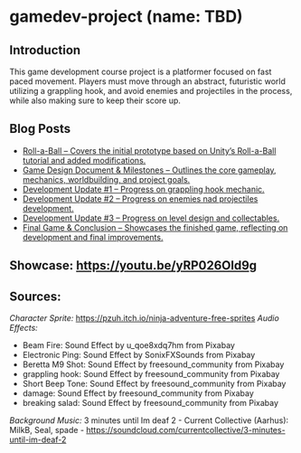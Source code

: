 # gamedev-project (name: TBD)
## Introduction

This game development course project is a platformer focused on fast paced movement. Players must move through an abstract, futuristic world utilizing a grappling hook, and avoid enemies and projectiles in the process, while also making sure to keep their score up.

## Blog Posts
* [Roll-a-Ball – Covers the initial prototype based on Unity’s Roll-a-Ball tutorial and added modifications.](https://github.com/viktiv-dev/gamedev-project/blob/main/Blog%20Post%20%231%20-%20Roll-a-Ball.md)
* [Game Design Document & Milestones – Outlines the core gameplay, mechanics, worldbuilding, and project goals.](https://github.com/viktiv-dev/gamedev-project/blob/main/Blog%20Post%20%232%20-%20Game%20Design%20Document%20and%20Milestones.md)
* [Development Update #1 – Progress on grappling hook mechanic.](https://github.com/viktiv-dev/gamedev-project/blob/main/Blog%20Post%20%233%20-%20Grappling%20Hook%20Update.md)
* [Development Update #2 – Progress on enemies nad projectiles development.](https://github.com/viktiv-dev/gamedev-project/blob/main/Blog%20Post%20%234%20-%20Enemies%20Update.md)
* [Development Update #3 – Progress on level design and collectables.](https://github.com/viktiv-dev/gamedev-project/blob/main/Blog%20Post%20%235%20-%20Level%20Design.md)
* [Final Game & Conclusion – Showcases the finished game, reflecting on development and final improvements.](https://github.com/viktiv-dev/gamedev-project/blob/main/Blog%20Post%20%236%20-%20Finalizing%20Project.md)

## Showcase: https://youtu.be/yRP026Old9g

## Sources:
*Character Sprite:* https://pzuh.itch.io/ninja-adventure-free-sprites
*Audio Effects:*

- Beam Fire: Sound Effect by u_qoe8xdq7hm from Pixabay
- Electronic Ping: Sound Effect by SonixFXSounds from Pixabay
- Beretta M9 Shot: Sound Effect by freesound_community from Pixabay
- grappling hook: Sound Effect by freesound_community from Pixabay
- Short Beep Tone: Sound Effect by freesound_community from Pixabay
- damage: Sound Effect by freesound_community from Pixabay
- breaking salad: Sound Effect by freesound_community from Pixabay

*Background Music:* 3 minutes until Im deaf 2 - Current Collective (Aarhus): MilkB, Seal, spade - https://soundcloud.com/currentcollective/3-minutes-until-im-deaf-2

